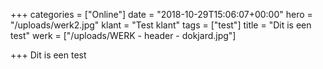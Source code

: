 +++
categories = ["Online"]
date = "2018-10-29T15:06:07+00:00"
hero = "/uploads/werk2.jpg"
klant = "Test klant"
tags = ["test"]
title = "Dit is een test"
werk = ["/uploads/WERK - header - dokjard.jpg"]

+++
Dit is een test